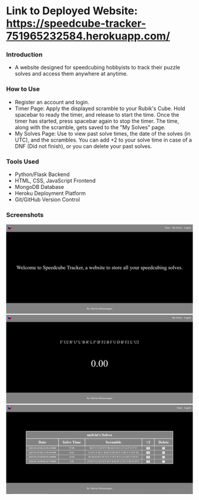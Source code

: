 # Link to Deployed Website: https://speedcube-tracker-751965232584.herokuapp.com/

### Introduction
- A website designed for speedcubing hobbyists to track their puzzle solves and access them anywhere at anytime.

### How to Use
- Register an account and login.
- Timer Page: Apply the displayed scramble to your Rubik's Cube. Hold spacebar to ready the timer, and release to start the time. Once the timer has started, press spacebar again to stop the timer. The time, along with the scramble, gets saved to the "My Solves" page.
- My Solves Page: Use to view past solve times, the date of the solves (in UTC), and the scrambles. You can add +2 to your solve time in case of a DNF (Did not finish), or you can delete your past solves.

### Tools Used
- Python/Flask Backend
- HTML, CSS, JavaScript Frontend
- MongoDB Database
- Heroku Deployment Platform
- Git/GitHub Version Control

### Screenshots
<img src="screenshots/homepage.png" alt="screenshot of home page" width="600"/>
<img src="screenshots/timerpage.png" alt="screenshot of timer page" width="600"/>
<img src="screenshots/solvespage.png" alt="screenshot of solves page" width="600"/>